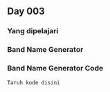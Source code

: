 ## Day 003

### Yang dipelajari

### Band Name Generator
### Band Name Generator Code

```
Taruh kode disini
```
